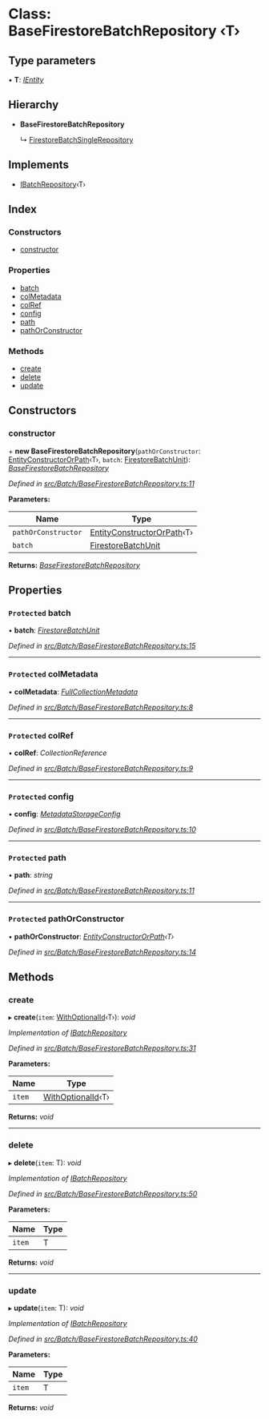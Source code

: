 
# Class: BaseFirestoreBatchRepository ‹**T**›

## Type parameters

▪ **T**: *[IEntity](../interfaces/ientity.md)*

## Hierarchy

* **BaseFirestoreBatchRepository**

  ↳ [FirestoreBatchSingleRepository](firestorebatchsinglerepository.md)

## Implements

* [IBatchRepository](../interfaces/ibatchrepository.md)‹T›

## Index

### Constructors

* [constructor](basefirestorebatchrepository.md#constructor)

### Properties

* [batch](basefirestorebatchrepository.md#protected-batch)
* [colMetadata](basefirestorebatchrepository.md#protected-colmetadata)
* [colRef](basefirestorebatchrepository.md#protected-colref)
* [config](basefirestorebatchrepository.md#protected-config)
* [path](basefirestorebatchrepository.md#protected-path)
* [pathOrConstructor](basefirestorebatchrepository.md#protected-pathorconstructor)

### Methods

* [create](basefirestorebatchrepository.md#create)
* [delete](basefirestorebatchrepository.md#delete)
* [update](basefirestorebatchrepository.md#update)

## Constructors

###  constructor

\+ **new BaseFirestoreBatchRepository**(`pathOrConstructor`: [EntityConstructorOrPath](../globals.md#entityconstructororpath)‹T›, `batch`: [FirestoreBatchUnit](firestorebatchunit.md)): *[BaseFirestoreBatchRepository](basefirestorebatchrepository.md)*

*Defined in [src/Batch/BaseFirestoreBatchRepository.ts:11](https://github.com/wovalle/fireorm/blob/ad1a9c5/src/Batch/BaseFirestoreBatchRepository.ts#L11)*

**Parameters:**

Name | Type |
------ | ------ |
`pathOrConstructor` | [EntityConstructorOrPath](../globals.md#entityconstructororpath)‹T› |
`batch` | [FirestoreBatchUnit](firestorebatchunit.md) |

**Returns:** *[BaseFirestoreBatchRepository](basefirestorebatchrepository.md)*

## Properties

### `Protected` batch

• **batch**: *[FirestoreBatchUnit](firestorebatchunit.md)*

*Defined in [src/Batch/BaseFirestoreBatchRepository.ts:15](https://github.com/wovalle/fireorm/blob/ad1a9c5/src/Batch/BaseFirestoreBatchRepository.ts#L15)*

___

### `Protected` colMetadata

• **colMetadata**: *[FullCollectionMetadata](../interfaces/fullcollectionmetadata.md)*

*Defined in [src/Batch/BaseFirestoreBatchRepository.ts:8](https://github.com/wovalle/fireorm/blob/ad1a9c5/src/Batch/BaseFirestoreBatchRepository.ts#L8)*

___

### `Protected` colRef

• **colRef**: *CollectionReference*

*Defined in [src/Batch/BaseFirestoreBatchRepository.ts:9](https://github.com/wovalle/fireorm/blob/ad1a9c5/src/Batch/BaseFirestoreBatchRepository.ts#L9)*

___

### `Protected` config

• **config**: *[MetadataStorageConfig](../interfaces/metadatastorageconfig.md)*

*Defined in [src/Batch/BaseFirestoreBatchRepository.ts:10](https://github.com/wovalle/fireorm/blob/ad1a9c5/src/Batch/BaseFirestoreBatchRepository.ts#L10)*

___

### `Protected` path

• **path**: *string*

*Defined in [src/Batch/BaseFirestoreBatchRepository.ts:11](https://github.com/wovalle/fireorm/blob/ad1a9c5/src/Batch/BaseFirestoreBatchRepository.ts#L11)*

___

### `Protected` pathOrConstructor

• **pathOrConstructor**: *[EntityConstructorOrPath](../globals.md#entityconstructororpath)‹T›*

*Defined in [src/Batch/BaseFirestoreBatchRepository.ts:14](https://github.com/wovalle/fireorm/blob/ad1a9c5/src/Batch/BaseFirestoreBatchRepository.ts#L14)*

## Methods

###  create

▸ **create**(`item`: [WithOptionalId](../globals.md#withoptionalid)‹T›): *void*

*Implementation of [IBatchRepository](../interfaces/ibatchrepository.md)*

*Defined in [src/Batch/BaseFirestoreBatchRepository.ts:31](https://github.com/wovalle/fireorm/blob/ad1a9c5/src/Batch/BaseFirestoreBatchRepository.ts#L31)*

**Parameters:**

Name | Type |
------ | ------ |
`item` | [WithOptionalId](../globals.md#withoptionalid)‹T› |

**Returns:** *void*

___

###  delete

▸ **delete**(`item`: T): *void*

*Implementation of [IBatchRepository](../interfaces/ibatchrepository.md)*

*Defined in [src/Batch/BaseFirestoreBatchRepository.ts:50](https://github.com/wovalle/fireorm/blob/ad1a9c5/src/Batch/BaseFirestoreBatchRepository.ts#L50)*

**Parameters:**

Name | Type |
------ | ------ |
`item` | T |

**Returns:** *void*

___

###  update

▸ **update**(`item`: T): *void*

*Implementation of [IBatchRepository](../interfaces/ibatchrepository.md)*

*Defined in [src/Batch/BaseFirestoreBatchRepository.ts:40](https://github.com/wovalle/fireorm/blob/ad1a9c5/src/Batch/BaseFirestoreBatchRepository.ts#L40)*

**Parameters:**

Name | Type |
------ | ------ |
`item` | T |

**Returns:** *void*
